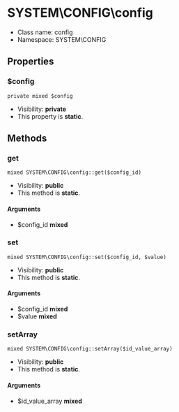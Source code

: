 SYSTEM\CONFIG\config
===============






* Class name: config
* Namespace: SYSTEM\CONFIG





Properties
----------


### $config

    private mixed $config





* Visibility: **private**
* This property is **static**.


Methods
-------


### get

    mixed SYSTEM\CONFIG\config::get($config_id)





* Visibility: **public**
* This method is **static**.


#### Arguments
* $config_id **mixed**



### set

    mixed SYSTEM\CONFIG\config::set($config_id, $value)





* Visibility: **public**
* This method is **static**.


#### Arguments
* $config_id **mixed**
* $value **mixed**



### setArray

    mixed SYSTEM\CONFIG\config::setArray($id_value_array)





* Visibility: **public**
* This method is **static**.


#### Arguments
* $id_value_array **mixed**


